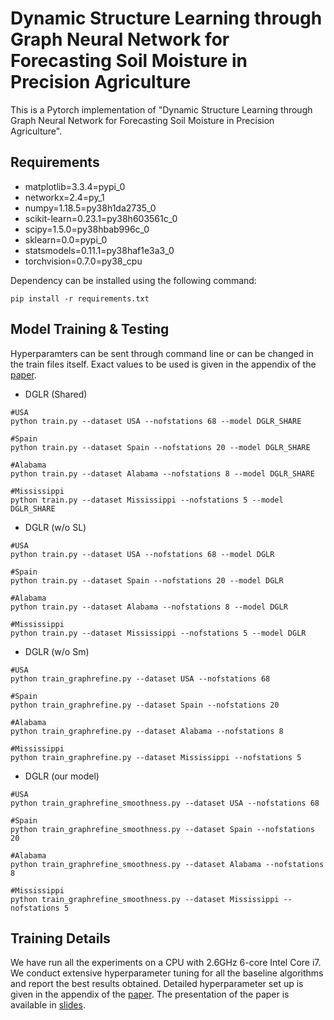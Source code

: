 # Dynamic Structure Learning through Graph Neural Network for Forecasting Soil Moisture in Precision Agriculture

This is a Pytorch implementation of "Dynamic Structure Learning through Graph Neural Network for Forecasting Soil Moisture in Precision Agriculture".

## Requirements
- matplotlib=3.3.4=pypi_0
- networkx=2.4=py_1
- numpy=1.18.5=py38h1da2735_0
- scikit-learn=0.23.1=py38h603561c_0
- scipy=1.5.0=py38hbab996c_0
- sklearn=0.0=pypi_0
- statsmodels=0.11.1=py38haf1e3a3_0
- torchvision=0.7.0=py38_cpu

Dependency can be installed using the following command:

```
pip install -r requirements.txt
```

## Model Training & Testing

Hyperparamters can be sent through command line or can be changed in the train files itself. Exact values to be used is given in the appendix of the [paper](https://www.ijcai.org/proceedings/2022/0720.pdf).

- DGLR (Shared)
```
#USA
python train.py --dataset USA --nofstations 68 --model DGLR_SHARE

#Spain
python train.py --dataset Spain --nofstations 20 --model DGLR_SHARE

#Alabama
python train.py --dataset Alabama --nofstations 8 --model DGLR_SHARE

#Mississippi
python train.py --dataset Mississippi --nofstations 5 --model DGLR_SHARE
```
- DGLR (w/o SL)
```
#USA
python train.py --dataset USA --nofstations 68 --model DGLR

#Spain
python train.py --dataset Spain --nofstations 20 --model DGLR

#Alabama
python train.py --dataset Alabama --nofstations 8 --model DGLR

#Mississippi
python train.py --dataset Mississippi --nofstations 5 --model DGLR
```
- DGLR (w/o Sm)
```
#USA
python train_graphrefine.py --dataset USA --nofstations 68

#Spain
python train_graphrefine.py --dataset Spain --nofstations 20

#Alabama
python train_graphrefine.py --dataset Alabama --nofstations 8

#Mississippi
python train_graphrefine.py --dataset Mississippi --nofstations 5
```
- DGLR (our model)
```
#USA
python train_graphrefine_smoothness.py --dataset USA --nofstations 68

#Spain
python train_graphrefine_smoothness.py --dataset Spain --nofstations 20

#Alabama
python train_graphrefine_smoothness.py --dataset Alabama --nofstations 8

#Mississippi
python train_graphrefine_smoothness.py --dataset Mississippi --nofstations 5
```

## Training Details
We have run all the experiments on a CPU with 2.6GHz 6-core Intel Core i7. We conduct  extensive hyperparameter tuning for all the baseline algorithms and report the best results obtained. Detailed hyperparameter set up is given in the appendix of the [paper](https://www.ijcai.org/proceedings/2022/0720.pdf). The presentation of the paper is available in [slides](https://github.com/AnoushkaVyas/DGLR/blob/main/SMGraph_IJCAI2022_Slides.pdf).
